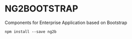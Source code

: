 # NG2BOOTSTRAP
Components for Enterprise Application based on Bootstrap


`npm install --save ng2b`
